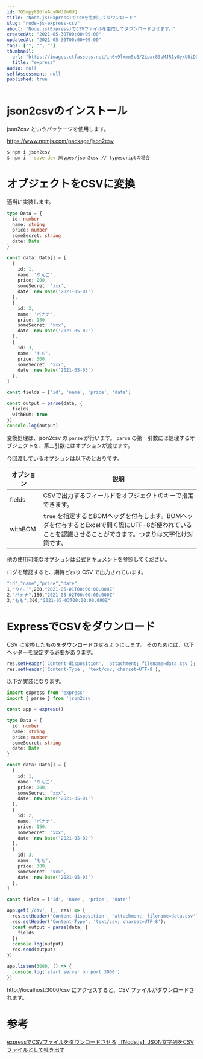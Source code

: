 ```yaml
---
id: 7G5mpy816fuAcyOWJ2mOUQ
title: "Node.js(Express)でcsvを生成してダウンロード"
slug: "node-js-express-csv"
about: "Node.js(Express)でCSVファイルを生成してダウンロードさせます。"
createdAt: "2021-05-30T00:00+09:00"
updatedAt: "2021-05-30T00:00+09:00"
tags: ["", "", ""]
thumbnail:
  url: "https://images.ctfassets.net/in6v9lxmm5c8/2Lpar83pMJR1yGyxUUiDQP/dbf365e89432b966f827cacfc4d5891e/articles_2FRshdHD6LGzEVXnbjoL6p_2Fthumbnail_7D.png"
  title: "express"
audio: null
selfAssessment: null
published: true
---
```

# json2csvのインストール

json2csv というパッケージを使用します。

https://www.npmjs.com/package/json2csv

```sh
$ npm i json2csv
$ npm i --save-dev @types/json2csv // typescriptの場合
```

# オブジェクトをCSVに変換

適当に実装します。

```ts
type Data = {
  id: number
  name: string
  price: number
  someSecret: string
  date: Date
}

const data: Data[] = [
  {
    id: 1,
    name: 'りんご',
    price: 200,
    someSecret: 'xxx',
    date: new Date('2021-05-01')
  },
  {
    id: 2,
    name: 'バナナ',
    price: 150,
    someSecret: 'xxx',
    date: new Date('2021-05-02')
  },
  {
    id: 3,
    name: 'もも',
    price: 300,
    someSecret: 'xxx',
    date: new Date('2021-05-03')
  },
]

const fields = ['id', 'name', 'price', 'date']

const output = parse(data, {
  fields,
  withBOM: true
})
console.log(output)
```

変換処理は、json2csv の `parse` が行います。
`parse` の第一引数には処理するオブジェクトを、第二引数にはオプションが渡せます。

今回渡しているオプションは以下のとおりです。

| オプション  | 説明 |
| ---------- | ---------- |
| fields     | CSVで出力するフィールドをオブジェクトのキーで指定できます。 | 
| withBOM    | `true` を指定するとBOMヘッダを付与します。BOMヘッダを付与するとExcelで開く際にUTF-8が使われていることを認識させることができます。つまりは文字化け対策です。 |

他の使用可能なオプションは[公式ドキュメント](https://github.com/zemirco/json2csv#javascript-module)を参照してください。

ログを確認すると、期待どおり CSV で出力されています。

```sh
"id","name","price","date"
1,"りんご",200,"2021-05-01T00:00:00.000Z"
2,"バナナ",150,"2021-05-02T00:00:00.000Z"
3,"もも",300,"2021-05-03T00:00:00.000Z"
```

# ExpressでCSVをダウンロード

CSV に変換したものをダウンロードさせるようにします。
そのためには、以下ヘッダーを設定する必要があります。

```ts
res.setHeader('Content-disposition', 'attachment; filename=data.csv');
res.setHeader('Content-Type', 'text/csv; charset=UTF-8');
```

以下が実装になります。

```ts
import express from 'express'
import { parse } from 'json2csv'

const app = express()

type Data = {
  id: number
  name: string
  price: number
  someSecret: string
  date: Date
}

const data: Data[] = [
  {
    id: 1,
    name: 'りんご',
    price: 200,
    someSecret: 'xxx',
    date: new Date('2021-05-01')
  },
  {
    id: 2,
    name: 'バナナ',
    price: 150,
    someSecret: 'xxx',
    date: new Date('2021-05-02')
  },
  {
    id: 3,
    name: 'もも',
    price: 300,
    someSecret: 'xxx',
    date: new Date('2021-05-03')
  },
]

const fields = ['id', 'name', 'price', 'date']

app.get('/csv', (_, res) => {
  res.setHeader('Content-disposition', 'attachment; filename=data.csv');
  res.setHeader('Content-Type', 'text/csv; charset=UTF-8');
  const output = parse(data, {
    fields
  })
  console.log(output)
  res.send(output)
})

app.listen(3000, () => {
  console.log('start server on port 3000')
})
```

http://localhost:3000/csv にアクセスすると、CSV ファイルがダウンロードされます。

# 参考

[expressでCSVファイルをダウンロードさせる](https://blog.kozakana.net/2018/04/express-csv-download/)
[【Node.js】JSON文字列をCSVファイルとして吐き出す](https://qiita.com/kum44/items/d11f97ecee3e46d3195d)
